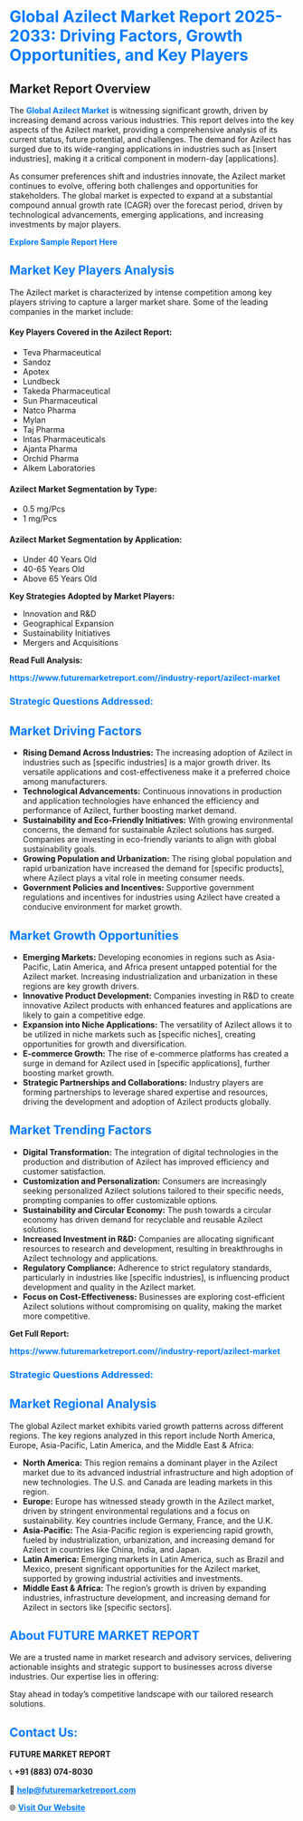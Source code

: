 <h1 style="color: #007BFF;">Global Azilect Market Report 2025-2033: Driving Factors, Growth Opportunities, and Key Players</h1>

<section id="overview">
<h2>Market Report Overview</h2>
<p>The <a href="https://www.futuremarketreport.com//industry-report/azilect-market" style="color: #007BFF; text-decoration: none;"><strong>Global Azilect Market</strong></a> is witnessing significant growth, driven by increasing demand across various industries. This report delves into the key aspects of the Azilect market, providing a comprehensive analysis of its current status, future potential, and challenges. The demand for Azilect has surged due to its wide-ranging applications in industries such as [insert industries], making it a critical component in modern-day [applications].</p>
<p>As consumer preferences shift and industries innovate, the Azilect market continues to evolve, offering both challenges and opportunities for stakeholders. The global market is expected to expand at a substantial compound annual growth rate (CAGR) over the forecast period, driven by technological advancements, emerging applications, and increasing investments by major players.</p>
</section>

<section id="overview">
<p><a href="https://www.futuremarketreport.com//request-sample/reportId=78325" style="color: #007BFF; text-decoration: none;"><strong>Explore Sample Report Here</strong></a></p>
</section>

<section id="key-players">
<h2 style="color: #007BFF;">Market Key Players Analysis</h2>
<p>The Azilect market is characterized by intense competition among key players striving to capture a larger market share. Some of the leading companies in the market include:</p>
<h4>Key Players Covered in the Azilect Report:</h4>
<ul><li>Teva Pharmaceutical</li><li>Sandoz</li><li>Apotex</li><li>Lundbeck</li><li>Takeda Pharmaceutical</li><li>Sun Pharmaceutical</li><li>Natco Pharma</li><li>Mylan</li><li>Taj Pharma</li><li>Intas Pharmaceuticals</li><li>Ajanta Pharma</li><li>Orchid Pharma</li><li>Alkem Laboratories</li></ul>
<h4>Azilect Market Segmentation by Type:</h4>
<ul><li>0.5 mg/Pcs</li><li>1 mg/Pcs</li></ul>

<h4>Azilect Market Segmentation by Application:</h4>
<ul><li>Under 40 Years Old</li><li>40-65 Years Old</li><li>Above 65 Years Old</li></ul>
<p><strong>Key Strategies Adopted by Market Players:</strong></p>
<ul>
<li>Innovation and R&D</li>
<li>Geographical Expansion</li>
<li>Sustainability Initiatives</li>
<li>Mergers and Acquisitions</li>
</ul>
</section>

<section>
<p><strong>Read Full Analysis: </strong></p><a href="https://www.futuremarketreport.com//industry-report/azilect-market" style="color: #007BFF; text-decoration: none;"><strong>https://www.futuremarketreport.com//industry-report/azilect-market</strong></a>
<h3 style="color: #007BFF;">Strategic Questions Addressed:</h3>
</section>

<section id="driving-factors">
<h2 style="color: #007BFF;">Market Driving Factors</h2>
<ul>
<li><strong>Rising Demand Across Industries:</strong> The increasing adoption of Azilect in industries such as [specific industries] is a major growth driver. Its versatile applications and cost-effectiveness make it a preferred choice among manufacturers.</li>
<li><strong>Technological Advancements:</strong> Continuous innovations in production and application technologies have enhanced the efficiency and performance of Azilect, further boosting market demand.</li>
<li><strong>Sustainability and Eco-Friendly Initiatives:</strong> With growing environmental concerns, the demand for sustainable Azilect solutions has surged. Companies are investing in eco-friendly variants to align with global sustainability goals.</li>
<li><strong>Growing Population and Urbanization:</strong> The rising global population and rapid urbanization have increased the demand for [specific products], where Azilect plays a vital role in meeting consumer needs.</li>
<li><strong>Government Policies and Incentives:</strong> Supportive government regulations and incentives for industries using Azilect have created a conducive environment for market growth.</li>
</ul>
</section>

<section id="growth-opportunities">
<h2 style="color: #007BFF;">Market Growth Opportunities</h2>
<ul>
<li><strong>Emerging Markets:</strong> Developing economies in regions such as Asia-Pacific, Latin America, and Africa present untapped potential for the Azilect market. Increasing industrialization and urbanization in these regions are key growth drivers.</li>
<li><strong>Innovative Product Development:</strong> Companies investing in R&D to create innovative Azilect products with enhanced features and applications are likely to gain a competitive edge.</li>
<li><strong>Expansion into Niche Applications:</strong> The versatility of Azilect allows it to be utilized in niche markets such as [specific niches], creating opportunities for growth and diversification.</li>
<li><strong>E-commerce Growth:</strong> The rise of e-commerce platforms has created a surge in demand for Azilect used in [specific applications], further boosting market growth.</li>
<li><strong>Strategic Partnerships and Collaborations:</strong> Industry players are forming partnerships to leverage shared expertise and resources, driving the development and adoption of Azilect products globally.</li>
</ul>
</section>

<section id="trending-factors">
<h2 style="color: #007BFF;">Market Trending Factors</h2>
<ul>
<li><strong>Digital Transformation:</strong> The integration of digital technologies in the production and distribution of Azilect has improved efficiency and customer satisfaction.</li>
<li><strong>Customization and Personalization:</strong> Consumers are increasingly seeking personalized Azilect solutions tailored to their specific needs, prompting companies to offer customizable options.</li>
<li><strong>Sustainability and Circular Economy:</strong> The push towards a circular economy has driven demand for recyclable and reusable Azilect solutions.</li>
<li><strong>Increased Investment in R&D:</strong> Companies are allocating significant resources to research and development, resulting in breakthroughs in Azilect technology and applications.</li>
<li><strong>Regulatory Compliance:</strong> Adherence to strict regulatory standards, particularly in industries like [specific industries], is influencing product development and quality in the Azilect market.</li>
<li><strong>Focus on Cost-Effectiveness:</strong> Businesses are exploring cost-efficient Azilect solutions without compromising on quality, making the market more competitive.</li>
</ul>
</section>

<section>
<p><strong>Get Full Report: </strong></p><a href="https://www.futuremarketreport.com//industry-report/azilect-market" style="color: #007BFF; text-decoration: none;"><strong>https://www.futuremarketreport.com//industry-report/azilect-market</strong></a>
<h3 style="color: #007BFF;">Strategic Questions Addressed:</h3>
</section>


<section id="regional-analysis">
<h2 style="color: #007BFF;">Market Regional Analysis</h2>
<p>The global Azilect market exhibits varied growth patterns across different regions. The key regions analyzed in this report include North America, Europe, Asia-Pacific, Latin America, and the Middle East & Africa:</p>
<ul>
<li><strong>North America:</strong> This region remains a dominant player in the Azilect market due to its advanced industrial infrastructure and high adoption of new technologies. The U.S. and Canada are leading markets in this region.</li>
<li><strong>Europe:</strong> Europe has witnessed steady growth in the Azilect market, driven by stringent environmental regulations and a focus on sustainability. Key countries include Germany, France, and the U.K.</li>
<li><strong>Asia-Pacific:</strong> The Asia-Pacific region is experiencing rapid growth, fueled by industrialization, urbanization, and increasing demand for Azilect in countries like China, India, and Japan.</li>
<li><strong>Latin America:</strong> Emerging markets in Latin America, such as Brazil and Mexico, present significant opportunities for the Azilect market, supported by growing industrial activities and investments.</li>
<li><strong>Middle East & Africa:</strong> The region’s growth is driven by expanding industries, infrastructure development, and increasing demand for Azilect in sectors like [specific sectors].</li>
</ul>
</section>

<footer>
<h2 style="color: #007BFF;">About FUTURE MARKET REPORT</h2>
<p>We are a trusted name in market research and advisory services, delivering actionable insights and strategic support to businesses across diverse industries. Our expertise lies in offering:</p>

<p>Stay ahead in today’s competitive landscape with our tailored research solutions.</p>

<h2 style="color: #007BFF;">Contact Us:</h2>
<p><strong>FUTURE MARKET REPORT</strong></p>
<p>📞 <strong>+91 (883) 074-8030</strong></p>
<p>📧 <strong><a href="mailto:help@futuremarketreport.com" style="color: #007BFF;">help@futuremarketreport.com</a></strong></p>
<p>🌐 <strong><a href="https://www.futuremarketreport.com/" style="color: #007BFF;">Visit Our Website</a></strong></p>
</footer>